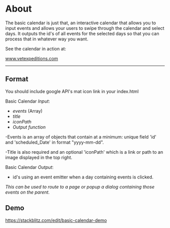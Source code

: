 # About

The basic calendar is just that, an interactive calendar that allows you to
input events and allows your users to swipe through the calendar and select 
days. It outputs the id's of all events for the selected days so that you
can process that in whatever way you want.

See the calendar in action at:

www.vetexpeditions.com

<hr />

## Format
You should include google API's mat icon link in your index.html
<link type="text/css" href="https://fonts.googleapis.com/icon?family=Material+Icons" rel="stylesheet">

Basic Calendar *Input*:

- *events* (Array)
- *title*
- *iconPath*
- *Output function*

-Events is an array of objects that contain at a minimum: unique field 'id' and 'scheduled_Date' in format "yyyy-mm-dd". 

-Title is also required and an optional 'iconPath' which is a link or path to an image displayed in the top right.

Basic Calendar *Output*:
- id's using an event emitter when a day containing events is clicked. 

*This can be used to route to a page or popup a dialog containing those events on the parent.*


## Demo

https://stackblitz.com/edit/basic-calendar-demo

